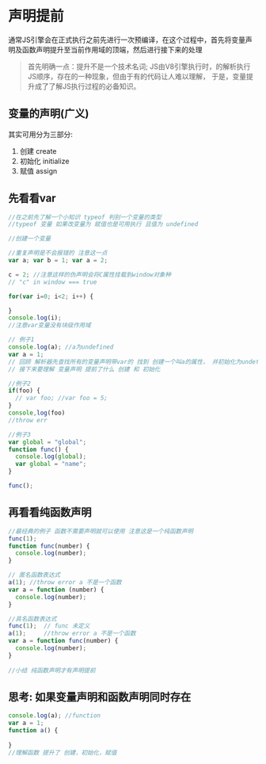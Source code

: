 # 声明提前
通常JS引擎会在正式执行之前先进行一次预编译，在这个过程中，首先将变量声明及函数声明提升至当前作用域的顶端，然后进行接下来的处理

>首先明确一点：提升不是一个技术名词;
JS由V8引擎执行时，的解析执行JS顺序，存在的一种现象，但由于有的代码让人难以理解，
于是，变量提升成了了解JS执行过程的必备知识。

## 变量的声明(广义)
其实可用分为三部分:
1. 创建 create
2. 初始化 initialize
3. 赋值 assign

## 先看看var
```javascript
//在之前先了解一个小知识 typeof 判别一个变量的类型 
//typeof 变量 如果改变量为 赋值也是可用执行 且值为 undefined

//创建一个变量

//重复声明是不会报错的 注意这一点
var a; var b = 1; var a = 2; 

c = 2; //注意这样的伪声明会将C属性挂载到window对象种
// "c" in window === true

for(var i=0; i<2; i++) {

}
console.log(i);
//注意var变量没有块级作用域

// 例子1
console.log(a); //a为undefined
var a = 1;
// 回顾 解析器先查找所有的变量声明带var的 找到 创建一个叫a的属性， 并初始化为undefined，直到执行声明语句时，再对其赋值 
// 接下来要理解 变量声明 提前了什么 创建 和 初始化

//例子2
if(foo) {
  // var foo; //var foo = 5;
}
console,log(foo)
//throw err

//例子3
var global = "global";
function func() {
  console.log(global);
  var global = "name";
}

func();
```

## 再看看纯函数声明
```javascript
//最经典的例子 函数不需要声明就可以使用 注意这是一个纯函数声明
func(1);
function func(number) {
  console.log(number);
}

// 匿名函数表达式
a(1); //throw error a 不是一个函数
var a = function (number) {
  console.log(number);
}

//具名函数表达式
func(1);  // func 未定义
a(1);     //throw error a 不是一个函数
var a = function func(number) {
  console.log(number);
}
 
//小结 纯函数声明才有声明提前
```

## 思考: 如果变量声明和函数声明同时存在
```javascript
console.log(a); //function 
var a = 1;
function a() {
  
}
//理解函数 提升了 创建，初始化，赋值
```

## 